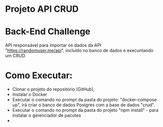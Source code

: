 # Projeto API CRUD

# Back-End Challenge

API responsável para importar os dados da API "https://randomuser.me/api", incluído no banco de dados e execuntando um CRUD.

# Como Executar:

* Clonar o projeto do repositório (GitHub), 
* Instalar o Docker
* Executar o comando no prompt da pasta do projeto: "docker-compose up", irá criar o banco de dados Postgres com a base de dados "crud".
* Executar o comando no prompt da pasta do projeto "npm install" - para instalar o gerenciador de pacotes 
* 
